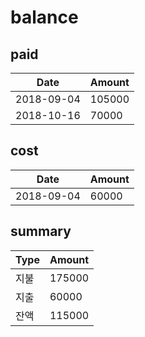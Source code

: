 # balance

## paid

Date | Amount
---- | ------
2018-09-04 | 105000
2018-10-16 | 70000

## cost

Date | Amount
---- | ------
2018-09-04 | 60000

## summary

Type | Amount
---- | ------
지불 | 175000
지출 | 60000
잔액 | 115000
